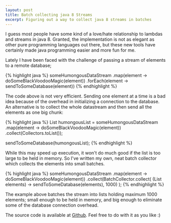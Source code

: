 ```yaml
---
layout: post
title: Batch collecting java 8 Streams
excerpt: Figuring out a way to collect java 8 streams in batches
---
```



I guess most people have some kind of a love/hate relationship to lambdas and streams in java 8. Granted, the implementation is not as elegant as other pure programming languages out there, but these new tools have certainly made java programming easier and more fun for me. 

Lately I have been faced with the challenge of passing a  stream of elements  to a remote database;

{% highlight java %}
someHumongousDataStream
.map(element -> doSomeBlackVoodooMagic(element))
.forEach(element -> sendToSomeDatabase(element))
{% endhighlight %}

The code above is not very efficient. Sending one element at a time is a bad idea because of the overhead in initializing a connection to the database. An alternative is to collect the whole datastream and then send all the elements as one big chunk: 

{% highlight java %}
List<Element> humongousList = 
someHumongousDataStream
.map(element -> doSomeBlackVoodooMagic(element))
.collect(Collectors.toList());

sendToSomeDatabase(humongousList);
{% endhighlight %}

While this may speed up execution, it won't do much good if the list is too large to be held in memory. So I've written my own, neat batch collector which collects the elements into small batches. 

{% highlight java %}
someHumongousDataStream
.map(element -> doSomeBlackVoodooMagic(element))
.collect(BatchCollector.collect(
    (List<Element> elements) -> sendToSomeDatabase(elements),
    1000)
);
{% endhighlight %}

The example above batches the stream into lists holding maximum 1000 elements; small enough to be held in memory, and big enough to eliminate some of the database connection overhead. 

The source code is available at [Github](https://github.com/abrabah/java8-batchcollector). Feel free to do with it as you like :)
